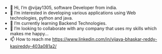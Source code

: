 - 👋 Hi, I’m @vijay1305, software Developer from india. 
- 👀 I’m interested in developing various applications using Web technologies, python and java.
- 🌱 I’m currently learning Backend Technologies.
- 💞️ I’m looking to collaborate with any company that uses my skills which makes me happy...
- 📫 How to reach me https://www.linkedin.com/in/vijaya-bhaskar-reddy-kasireddy-403a081a2/

<!---
vijay1305/vijay1305 is a ✨ special ✨ repository because its `README.md` (this file) appears on your GitHub profile.
You can click the Preview link to take a look at your changes.
--->
